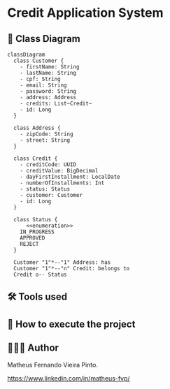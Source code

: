 # Credit Application System

## 📝 Class Diagram
```mermaid
classDiagram
  class Customer {
    - firstName: String
    - lastName: String
    - cpf: String
    - email: String
    - password: String
    - address: Address
    - credits: List~Credit~
    - id: Long
  }

  class Address {
    - zipCode: String
    - street: String
  }

  class Credit {
    - creditCode: UUID
    - creditValue: BigDecimal
    - dayFirstInstallment: LocalDate
    - numberOfInstallments: Int
    - status: Status
    - customer: Customer
    - id: Long
  }

  class Status {
      <<enumeration>>
    IN_PROGRESS
    APPROVED
    REJECT
  }

  Customer "1"*--"1" Address: has
  Customer "1"*--"n" Credit: belongs to
  Credit o-- Status
```

## 🛠️ Tools used

## 🚀 How to execute the project

## 👨🏻‍💻 Author 
Matheus Fernando Vieira Pinto.

https://www.linkedin.com/in/matheus-fvp/
